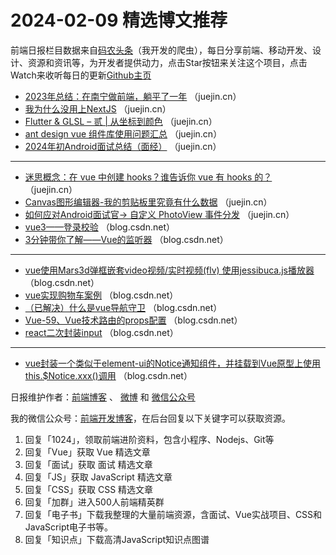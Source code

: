 # 2024-02-09 精选博文推荐

前端日报栏目数据来自[码农头条](http://toutiao.qdkfweb.cn/)（我开发的爬虫），每日分享前端、移动开发、设计、资源和资讯等，为开发者提供动力，点击Star按钮来关注这个项目，点击Watch来收听每日的更新[Github主页](https://github.com/kujian/frontendDaily)
* [2023年总结：在南宁做前端，躺平了一年](https://juejin.cn/post/7332387986535825423) （juejin.cn）
* [我为什么没用上NextJS](https://juejin.cn/post/7332665784537628723) （juejin.cn）
* [Flutter &amp; GLSL &#8211; 贰 |  从坐标到颜色](https://juejin.cn/post/7332041575294025747) （juejin.cn）
* [ant design vue 组件库使用问题汇总](https://juejin.cn/post/7331949219883008011) （juejin.cn）
* [2024年初Android面试总结（面经）](https://juejin.cn/post/7332048519157481491) （juejin.cn）

***
* [迷思概念：在 vue 中创建 hooks？谁告诉你 vue 有 hooks 的？](https://juejin.cn/post/7332031293877141514) （juejin.cn）
* [Canvas图形编辑器-我的剪贴板里究竟有什么数据](https://juejin.cn/post/7331992322233024548) （juejin.cn）
* [如何应对Android面试官-&gt; 自定义 PhotoView 事件分发](https://juejin.cn/post/7331591798333767689) （juejin.cn）
* [vue3——登录校验](https://blog.csdn.net/m0_49494051/article/details/136076828) （blog.csdn.net）
* [3分钟带你了解——Vue的监听器](https://blog.csdn.net/omroji/article/details/136083385) （blog.csdn.net）

***
* [vue使用Mars3d弹框嵌套video视频/实时视频(flv) 使用jessibuca.js播放器](https://blog.csdn.net/Uxiao7/article/details/136077095) （blog.csdn.net）
* [vue实现购物车案例](https://blog.csdn.net/weixin_52236586/article/details/136072298) （blog.csdn.net）
* [（已解决）什么是vue导航守卫](https://blog.csdn.net/BrianGriffin/article/details/136078791) （blog.csdn.net）
* [Vue-59、Vue技术路由的props配置](https://blog.csdn.net/ChenJin_2/article/details/136077770) （blog.csdn.net）
* [react二次封装input](https://blog.csdn.net/weixin_49554584/article/details/136076618) （blog.csdn.net）

***
* [vue封装一个类似于element-ui的Notice通知组件，并挂载到Vue原型上使用this.$Notice.xxx()调用](https://blog.csdn.net/qq_55491577/article/details/136070168) （blog.csdn.net）

日报维护作者：[前端博客](https://qdkfweb.cn/) 、 [微博](http://weibo.com/kujian) 和 [微信公众号](https://open.weixin.qq.com/qr/code?username=caibaojian_com)

我的微信公众号：[前端开发博客](https://open.weixin.qq.com/qr/code?username=caibaojian_com)，在后台回复以下关键字可以获取资源。

1. 回复「1024」，领取前端进阶资料，包含小程序、Nodejs、Git等
2. 回复「Vue」获取 Vue 精选文章
3. 回复「面试」获取 面试 精选文章
4. 回复「JS」获取 JavaScript 精选文章
5. 回复「CSS」获取 CSS 精选文章
6. 回复「加群」进入500人前端精英群
7. 回复「电子书」下载我整理的大量前端资源，含面试、Vue实战项目、CSS和JavaScript电子书等。
8. 回复「知识点」下载高清JavaScript知识点图谱